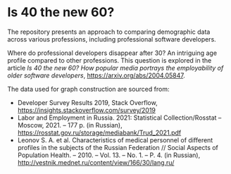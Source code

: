 # Is 40 the new 60?
The repository presents an approach to comparing demographic data across various professions, including professional software developers.

Where do professional developers disappear after 30? An intriguing age profile compared to other professions. This question is explored in the article *Is 40 the new 60? How popular media portrays the employability of older software developers*, https://arxiv.org/abs/2004.05847.

The data used for graph construction are sourced from:
* Developer Survey Results 2019, Stack Overflow, https://insights.stackoverflow.com/survey/2019
* Labor and Employment in Russia. 2021: Statistical Collection/Rosstat – Moscow, 2021. – 177 p. (in Russian), https://rosstat.gov.ru/storage/mediabank/Trud_2021.pdf
* Leonov S. A. et al. Characteristics of medical personnel of different profiles in the subjects of the Russian Federation // Social Aspects of Population Health. – 2010. – Vol. 13. – No. 1. – P. 4. (in Russian), http://vestnik.mednet.ru/content/view/166/30/lang,ru/


